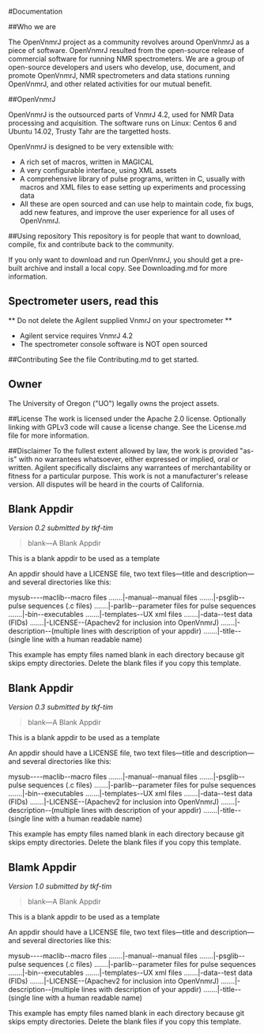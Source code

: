 #Documentation

##Who we are

The OpenVnmrJ project as a community revolves around OpenVnmrJ as a piece of software. OpenVnmrJ resulted from the open-source release of commercial software for running NMR spectrometers. We are a group of open-source developers and users who develop, use, document, and promote OpenVnmrJ, NMR spectrometers and data stations running OpenVnmrJ, and other related activities for our mutual benefit.

##OpenVnmrJ

OpenVnmrJ is the outsourced parts of VnmrJ 4.2, used for NMR Data processing and acquisition. The software runs on Linux: Centos 6 and Ubuntu 14.02, Trusty Tahr are the targetted hosts.

OpenVnmrJ is designed to be very extensible with:
- A rich set of macros, written in MAGICAL
- A very configurable interface, using XML assets
- A comprehensive library of pulse programs, written in C, usually with macros and XML files to ease setting up experiments and processing data
- All these are open sourced and can use help to maintain code, fix bugs, add new features, and improve the user experience for all uses of OpenVnmrJ.

##Using repository
This repository is for people that want to download, compile, fix and contribute back to the community. 

If you only want to download and run OpenVnmrJ, you should get a pre-built archive and install a local copy. See Downloading.md for more information.

## Spectrometer users, read this 
** Do not delete the Agilent supplied VnmrJ on your spectrometer **
* Agilent service requires VnmrJ 4.2
* The spectrometer console software is NOT open sourced


##Contributing
See the file Contributing.md to get started.

## Owner
The University of Oregon ("UO") legally owns the project assets. 

##License
The work is licensed under the Apache 2.0 license. Optionally linking with GPLv3 code will cause a license change. 
See the License.md file for more information.

##Disclaimer
To the fullest extent allowed by law, the work is provided "as-is" with no warrantees whatsoever, either expressed or implied, oral or written. Agilent specifically disclaims any warrantees of merchantability or fitness for a particular purpose. This work is not a manufacturer's release version. All disputes will be heard in the courts of California.
## Blank Appdir
*Version 0.2 submitted by tkf-tim*

>blank—A Blank Appdir

This is a blank appdir to be used as a template

An appdir should have a LICENSE file, two text files—title and description—and several directories like this:

mysub----maclib--macro files
.......|-manual--manual files
.......|-psglib--pulse sequences (.c files)
.......|-parlib--parameter files for pulse sequences
.......|-bin--executables
.......|-templates--UX xml files
.......|-data--test data (FIDs)
.......|-LICENSE--(Apachev2 for inclusion into OpenVnmrJ)
.......|-description--(multiple lines with description of your appdir)
.......|-title--(single line with a human readable name)

This example has empty files named blank in each directory because git skips empty directories.
Delete the blank files if you copy this template.

## Blank Appdir
*Version 0.3 submitted by tkf-tim*

>blank—A Blank Appdir

This is a blank appdir to be used as a template

An appdir should have a LICENSE file, two text files—title and description—and several directories like this:

mysub----maclib--macro files
.......|-manual--manual files
.......|-psglib--pulse sequences (.c files)
.......|-parlib--parameter files for pulse sequences
.......|-bin--executables
.......|-templates--UX xml files
.......|-data--test data (FIDs)
.......|-LICENSE--(Apachev2 for inclusion into OpenVnmrJ)
.......|-description--(multiple lines with description of your appdir)
.......|-title--(single line with a human readable name)

This example has empty files named blank in each directory because git skips empty directories.
Delete the blank files if you copy this template.

## Blamk Appdir
*Version 1.0 submitted by tkf-tim*

>blank—A Blank Appdir

This is a blank appdir to be used as a template

An appdir should have a LICENSE file, two text files—title and description—and several directories like this:

mysub----maclib--macro files
.......|-manual--manual files
.......|-psglib--pulse sequences (.c files)
.......|-parlib--parameter files for pulse sequences
.......|-bin--executables
.......|-templates--UX xml files
.......|-data--test data (FIDs)
.......|-LICENSE--(Apachev2 for inclusion into OpenVnmrJ)
.......|-description--(multiple lines with description of your appdir)
.......|-title--(single line with a human readable name)

This example has empty files named blank in each directory because git skips empty directories.
Delete the blank files if you copy this template.

